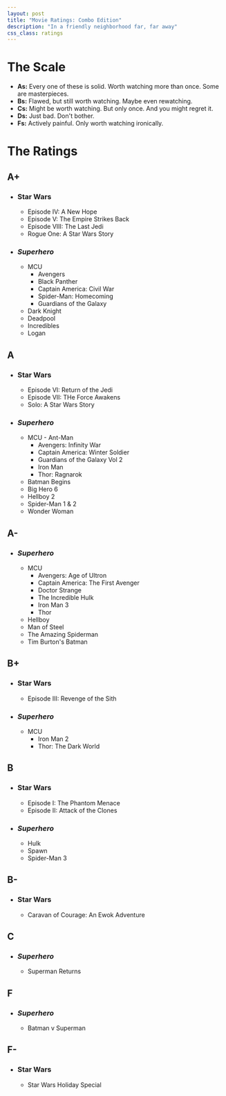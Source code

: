 ```yaml
---
layout: post
title: "Movie Ratings: Combo Edition"
description: "In a friendly neighborhood far, far away"
css_class: ratings
---
```

# The Scale

- __As:__ Every one of these is solid. Worth watching more than once. Some are masterpieces.
- __Bs:__ Flawed, but still worth watching. Maybe even rewatching.
- __Cs:__ Might be worth watching. But only once. And you might regret it.
- __Ds:__ Just bad. Don't bother.
- __Fs:__ Actively painful. Only worth watching ironically.

# The Ratings

## A+
- ### Star Wars
    - Episode IV: A New Hope
    - Episode V: The Empire Strikes Back
    - Episode VIII: The Last Jedi
    - Rogue One: A Star Wars Story
- ### _Superhero_
    - MCU
        - Avengers
        - Black Panther
        - Captain America: Civil War
        - Spider-Man: Homecoming
        - Guardians of the Galaxy
    - Dark Knight
    - Deadpool
    - Incredibles
    - Logan

## A
- ### Star Wars
    - Episode VI: Return of the Jedi
    - Episode VII: THe Force Awakens
    - Solo: A Star Wars Story
- ### _Superhero_

    - MCU
            - Ant-Man
        - Avengers: Infinity War
        - Captain America: Winter Soldier
        - Guardians of the Galaxy Vol 2
        - Iron Man
        - Thor: Ragnarok
    - Batman Begins
    - Big Hero 6
    - Hellboy 2
    - Spider-Man 1 & 2
    - Wonder Woman

## A-
- ### _Superhero_
    - MCU
        - Avengers: Age of Ultron
        - Captain America: The First Avenger
        - Doctor Strange
        - The Incredible Hulk
        - Iron Man 3
        - Thor
    - Hellboy
    - Man of Steel
    - The Amazing Spiderman
    - Tim Burton's Batman

## B+
- ### Star Wars
    - Episode III: Revenge of the Sith
- ### _Superhero_
    - MCU
        - Iron Man 2
        - Thor: The Dark World

## B
- ### Star Wars
    - Episode I: The Phantom Menace
    - Episode II: Attack of the Clones
- ### _Superhero_
    - Hulk
    - Spawn
    - Spider-Man 3

## B-
- ### Star Wars
    - Caravan of Courage: An Ewok Adventure


## C
- ### _Superhero_
    - Superman Returns

## F
- ### _Superhero_
    - Batman v Superman

## F-
- ### Star Wars
    - Star Wars Holiday Special
